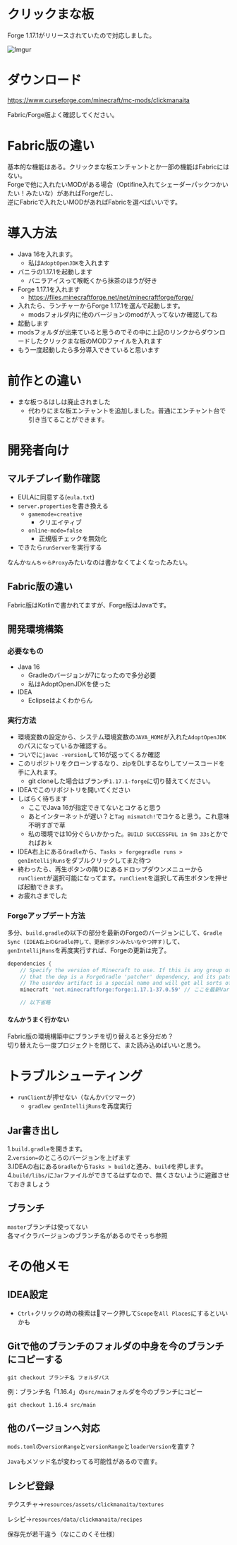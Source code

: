 # クリックまな板
Forge 1.17.1がリリースされていたので対応しました。

![Imgur](https://imgur.com/ZMqBqpH.png)

# ダウンロード
https://www.curseforge.com/minecraft/mc-mods/clickmanaita

Fabric/Forge版よく確認してください。

# Fabric版の違い
基本的な機能はある。クリックまな板エンチャントとか一部の機能はFabricにはない。  
Forgeで他に入れたいMODがある場合（Optifine入れてシェーダーパックつかいたい！みたいな）があればForgeだし、  
逆にFabricで入れたいMODがあればFabricを選べばいいです。

# 導入方法
- Java 16を入れます。
  - 私は`AdoptOpenJDK`を入れます
- バニラの1.17.1を起動します
    - バニラアイスって喉乾くから抹茶のほうが好き
- Forge 1.17.1を入れます
  - https://files.minecraftforge.net/net/minecraftforge/forge/
- 入れたら、ランチャーからForge 1.17.1を選んで起動します。
  - modsフォルダ内に他のバージョンのmodが入ってないか確認してね
- 起動します
- modsフォルダが出来ていると思うのでその中に上記のリンクからダウンロードしたクリックまな板のMODファイルを入れます
- もう一度起動したら多分導入できていると思います

# 前作との違い
- まな板つるはしは廃止されました
    - 代わりにまな板エンチャントを追加しました。普通にエンチャント台で引き当てることができます。
  
# 開発者向け
## マルチプレイ動作確認
- EULAに同意する(`eula.txt`)
- `server.properties`を書き換える
   - `gamemode=creative`
     - クリエイティブ
   - `online-mode=false`
     - 正規版チェックを無効化
- できたら`runServer`を実行する

なんか`なんちゃらProxy`みたいなのは書かなくてよくなったみたい。

## Fabric版の違い
Fabric版はKotlinで書かれてますが、Forge版はJavaです。

## 開発環境構築

### 必要なもの
- Java 16
    - Gradleのバージョンが7になったので多分必要
    - 私はAdoptOpenJDKを使った
- IDEA
    - Eclipseはよくわからん
    
### 実行方法
- 環境変数の設定から、システム環境変数の`JAVA_HOME`が入れた`AdoptOpenJDK`のパスになっているか確認する。
- ついでに`javac -version`して16が返ってくるか確認
- このリポジトリをクローンするなり、zipをDLするなりしてソースコードを手に入れます。
    - git cloneした場合はブランチ`1.17.1-forge`に切り替えてください。
- IDEAでこのリポジトリを開いてください
- しばらく待ちます
    - ここでJava 16が指定できてないとコケると思う
    - あとインターネットが遅い？と`Tag mismatch!`でコケると思う。これ意味不明すぎで草
    - 私の環境では10分ぐらいかかった。`BUILD SUCCESSFUL in 9m 33s`とかでればおｋ
- IDEA右上にある`Gradle`から、`Tasks > forgegradle runs > genIntellijRuns`をダブルクリックしてまた待つ
- 終わったら、再生ボタンの隣りにあるドロップダウンメニューから`runClient`が選択可能になってます。`runClient`を選択して再生ボタンを押せば起動できます。
- お疲れさまでした

### Forgeアップデート方法
多分、`build.gradle`の以下の部分を最新のForgeのバージョンにして、`Gradle Sync (IDEA右上のGradle押して、更新ボタンみたいなやつ押す)`して、`genIntellijRuns`を再度実行すれば、Forgeの更新は完了。

```gradle
dependencies {
    // Specify the version of Minecraft to use. If this is any group other than 'net.minecraft', it is assumed
    // that the dep is a ForgeGradle 'patcher' dependency, and its patches will be applied.
    // The userdev artifact is a special name and will get all sorts of transformations applied to it.
    minecraft 'net.minecraftforge:forge:1.17.1-37.0.59' // ここを最新Varに

    // 以下省略

```

#### なんかうまく行かない
Fabric版の環境構築中にブランチを切り替えると多分だめ？  
切り替えたら一度プロジェクトを閉じて、また読み込めばいいと思う。

# トラブルシューティング
- `runClient`が押せない（なんかバツマーク）
    - `gradlew genIntellijRuns`を再度実行
    
## Jar書き出し

1.`build.gradle`を開きます。  
2.`version=`のところのバージョンを上げます  
3.IDEAの右にある`Gradle`から`Tasks > build`と進み、`build`を押します。
4.`build/libs/`に`Jar`ファイルができてるはずなので、無くさないように避難させておきましょう

## ブランチ
`master`ブランチは使ってない  
各マイクラバージョンのブランチ名があるのでそっち参照

# その他メモ

## IDEA設定
- `Ctrl`+クリックの時の検索は🔧マーク押して`Scope`を`All Places`にするといいかも

## Gitで他のブランチのフォルダの中身を今のブランチにコピーする

`git checkout ブランチ名 フォルダパス`

例：ブランチ名「1.16.4」の`src/main`フォルダを今のブランチにコピー

`git checkout 1.16.4 src/main`

## 他のバージョンへ対応

`mods.toml`の`versionRange`と`versionRange`と`loaderVersion`を直す？

`Java`もメソッド名が変わってる可能性があるので直す。

## レシピ登録
テクスチャ→`resources/assets/clickmanaita/textures`

レシピ→`resources/data/clickmanaita/recipes`

保存先が若干違う（なにこのくそ仕様）